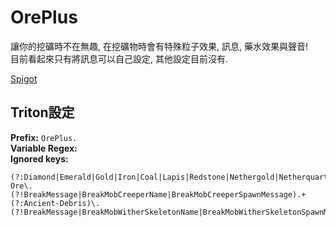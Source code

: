 # OrePlus

讓你的挖礦時不在無趣, 在挖礦物時會有特殊粒子效果, 訊息, 藥水效果與聲音! <br>
目前看起來只有將訊息可以自己設定, 其他設定目前沒有.

[Spigot](https://www.spigotmc.org/resources/%E2%AD%95-ore-plus-%E2%AD%90-%E2%9C%85-1-16-%E2%9C%85.90682/)

## Triton設定

**Prefix:** `OrePlus.`  
**Variable Regex:** ` `  
**Ignored keys:**

```
(?:Diamond|Emerald|Gold|Iron|Coal|Lapis|Redstone|Nethergold|Netherquartz)-Ore\.(?!BreakMessage|BreakMobCreeperName|BreakMobCreeperSpawnMessage).+
(?:Ancient-Debris)\.(?!BreakMessage|BreakMobWitherSkeletonName|BreakMobWitherSkeletonSpawnMessage).+
```
